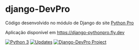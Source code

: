 # django-DevPro

Código desenvolvido no módulo de Django do site [Python Pro](https://pythonpro.com.br/)

Aplicação disponível em https://django-pythonpro.fly.dev

[![Python 3](https://pyup.io/repos/github/danielrribeiro/django-DevPro/python-3-shield.svg)](https://pyup.io/repos/github/danielrribeiro/django-DevPro/)
[![Updates](https://pyup.io/repos/github/danielrribeiro/django-DevPro/shield.svg)](https://pyup.io/repos/github/danielrribeiro/django-DevPro/)
[![Django-DevPro Project](https://github.com/danielrribeiro/django-DevPro/actions/workflows/django-project.yml/badge.svg)](https://github.com/danielrribeiro/django-DevPro/actions/workflows/django-project.yml)
